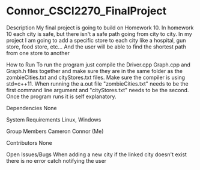 # Connor_CSCI2270_FinalProject

Description
My final project is going to build on Homework 10. In homework 10 each city is safe, but there isn't a safe path going from city to city. In my project I am going to add a specific store to each city like a hospital, gun store, food store, etc... And the user will be able to find the shortest path from one store to another

How to Run
To run the program just compile the Driver.cpp Graph.cpp and Graph.h files together and make sure they are in the same folder as the zombieCities.txt and cityStores.txt files. Make sure the compiler is using std=c++11. When running the a.out file "zombieCities.txt" needs to be the first command line argument and "cityStores.txt" needs to be the second. Once the program runs it is self explanatory.

Dependencies
None

System Requirements
Linux, Windows

Group Members
Cameron Connor (Me)

Contributors
None

Open Issues/Bugs
When adding a new city if the linked city doesn't exist there is no error catch notifying the user
